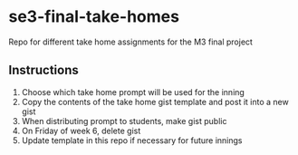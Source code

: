 # se3-final-take-homes
Repo for different take home assignments for the M3 final project

## Instructions

1. Choose which take home prompt will be used for the inning
2. Copy the contents of the take home gist template and post it into a new gist
3. When distributing prompt to students, make gist public
4. On Friday of week 6, delete gist
5. Update template in this repo if necessary for future innings
